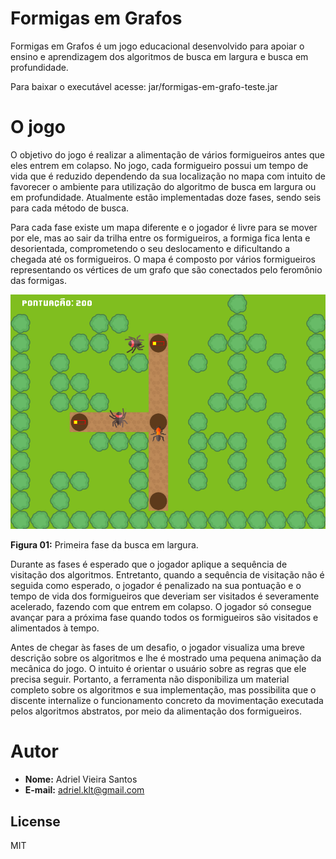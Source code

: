 # Formigas em Grafos

Formigas em Grafos é um jogo educacional desenvolvido para apoiar o ensino e aprendizagem dos algoritmos de busca em largura e busca em profundidade.

Para baixar o executável acesse: jar/formigas-em-grafo-teste.jar

# O jogo

O objetivo do jogo é realizar a alimentação de vários formigueiros antes que eles entrem em colapso. No jogo, cada formigueiro possui um tempo de vida que é reduzido dependendo da sua localização no mapa com intuito de favorecer o ambiente para utilização do algoritmo de busca em largura ou em profundidade. Atualmente estão implementadas doze fases, sendo seis para cada método de busca.

Para cada fase existe um mapa diferente e o jogador é livre para se mover por ele, mas ao sair da trilha entre os formigueiros, a formiga fica lenta e desorientada, comprometendo o seu deslocamento e dificultando a chegada até os formigueiros. O mapa é composto por vários formigueiros representando os vértices de um grafo que são conectados pelo feromônio das formigas. 

![Primeira fase da busca em largura](https://raw.githubusercontent.com/Adriel479/formigas-em-grafo/master/recursos-visuais-tralha/imagens-do-jogo/primeira-fase-busca-em-largura.png)

**Figura 01:** Primeira fase da busca em largura.

Durante as fases é esperado que o jogador aplique a sequência de visitação dos algoritmos. Entretanto, quando a sequência de visitação não é seguida como esperado, o jogador é penalizado na sua pontuação e o tempo de vida dos formigueiros que deveriam ser visitados é severamente acelerado, fazendo com que entrem em colapso. O jogador só consegue avançar para a próxima fase quando todos os formigueiros são visitados e alimentados à tempo.

Antes de chegar às fases de um desafio, o jogador visualiza uma breve descrição sobre os algoritmos e lhe é mostrado uma pequena animação da mecânica do jogo. O intuito é orientar o usuário sobre as regras que ele precisa seguir. Portanto, a ferramenta não disponibiliza um material completo sobre os algoritmos e sua implementação, mas possibilita que o discente internalize o funcionamento concreto da movimentação executada pelos algoritmos abstratos, por meio da alimentação dos formigueiros.



# Autor

  - **Nome:** Adriel Vieira Santos
  - **E-mail:** adriel.klt@gmail.com

License
----
MIT



